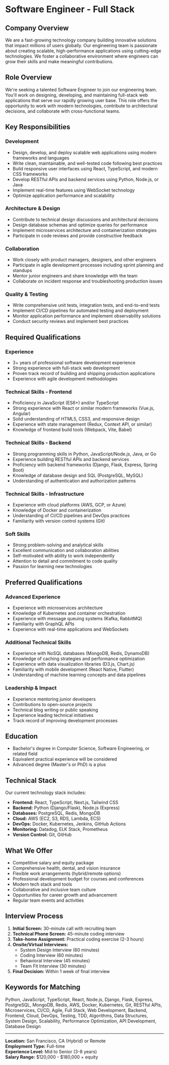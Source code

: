 # Software Engineer - Full Stack

## Company Overview
We are a fast-growing technology company building innovative solutions that impact millions of users globally. Our engineering team is passionate about creating scalable, high-performance applications using cutting-edge technologies. We foster a collaborative environment where engineers can grow their skills and make meaningful contributions.

## Role Overview
We're seeking a talented Software Engineer to join our engineering team. You'll work on designing, developing, and maintaining full-stack web applications that serve our rapidly growing user base. This role offers the opportunity to work with modern technologies, contribute to architectural decisions, and collaborate with cross-functional teams.

## Key Responsibilities

### Development
- Design, develop, and deploy scalable web applications using modern frameworks and languages
- Write clean, maintainable, and well-tested code following best practices
- Build responsive user interfaces using React, TypeScript, and modern CSS frameworks
- Develop RESTful APIs and backend services using Python, Node.js, or Java
- Implement real-time features using WebSocket technology
- Optimize application performance and scalability

### Architecture & Design
- Contribute to technical design discussions and architectural decisions
- Design database schemas and optimize queries for performance
- Implement microservices architecture and containerization strategies
- Participate in code reviews and provide constructive feedback

### Collaboration
- Work closely with product managers, designers, and other engineers
- Participate in agile development processes including sprint planning and standups
- Mentor junior engineers and share knowledge with the team
- Collaborate on incident response and troubleshooting production issues

### Quality & Testing
- Write comprehensive unit tests, integration tests, and end-to-end tests
- Implement CI/CD pipelines for automated testing and deployment
- Monitor application performance and implement observability solutions
- Conduct security reviews and implement best practices

## Required Qualifications

### Experience
- 3+ years of professional software development experience
- Strong experience with full-stack web development
- Proven track record of building and shipping production applications
- Experience with agile development methodologies

### Technical Skills - Frontend
- Proficiency in JavaScript (ES6+) and/or TypeScript
- Strong experience with React or similar modern frameworks (Vue.js, Angular)
- Solid understanding of HTML5, CSS3, and responsive design
- Experience with state management (Redux, Context API, or similar)
- Knowledge of frontend build tools (Webpack, Vite, Babel)

### Technical Skills - Backend
- Strong programming skills in Python, JavaScript/Node.js, Java, or Go
- Experience building RESTful APIs and backend services
- Proficiency with backend frameworks (Django, Flask, Express, Spring Boot)
- Knowledge of database design and SQL (PostgreSQL, MySQL)
- Understanding of authentication and authorization patterns

### Technical Skills - Infrastructure
- Experience with cloud platforms (AWS, GCP, or Azure)
- Knowledge of Docker and containerization
- Understanding of CI/CD pipelines and DevOps practices
- Familiarity with version control systems (Git)

### Soft Skills
- Strong problem-solving and analytical skills
- Excellent communication and collaboration abilities
- Self-motivated with ability to work independently
- Attention to detail and commitment to code quality
- Passion for learning new technologies

## Preferred Qualifications

### Advanced Experience
- Experience with microservices architecture
- Knowledge of Kubernetes and container orchestration
- Experience with message queuing systems (Kafka, RabbitMQ)
- Familiarity with GraphQL APIs
- Experience with real-time applications and WebSockets

### Additional Technical Skills
- Experience with NoSQL databases (MongoDB, Redis, DynamoDB)
- Knowledge of caching strategies and performance optimization
- Experience with data visualization libraries (D3.js, Chart.js)
- Familiarity with mobile development (React Native, Flutter)
- Understanding of machine learning concepts and data pipelines

### Leadership & Impact
- Experience mentoring junior developers
- Contributions to open-source projects
- Technical blog writing or public speaking
- Experience leading technical initiatives
- Track record of improving development processes

## Education
- Bachelor's degree in Computer Science, Software Engineering, or related field
- Equivalent practical experience will be considered
- Advanced degree (Master's or PhD) is a plus

## Technical Stack
Our current technology stack includes:
- **Frontend:** React, TypeScript, Next.js, Tailwind CSS
- **Backend:** Python (Django/Flask), Node.js (Express)
- **Databases:** PostgreSQL, Redis, MongoDB
- **Cloud:** AWS (EC2, S3, RDS, Lambda, ECS)
- **DevOps:** Docker, Kubernetes, Jenkins, GitHub Actions
- **Monitoring:** Datadog, ELK Stack, Prometheus
- **Version Control:** Git, GitHub

## What We Offer
- Competitive salary and equity package
- Comprehensive health, dental, and vision insurance
- Flexible work arrangements (hybrid/remote options)
- Professional development budget for courses and conferences
- Modern tech stack and tools
- Collaborative and inclusive team culture
- Opportunities for career growth and advancement
- Regular team events and activities

## Interview Process
1. **Initial Screen:** 30-minute call with recruiting team
2. **Technical Phone Screen:** 45-minute coding interview
3. **Take-home Assignment:** Practical coding exercise (2-3 hours)
4. **Onsite/Virtual Interviews:**
   - System Design Interview (60 minutes)
   - Coding Interview (60 minutes)
   - Behavioral Interview (45 minutes)
   - Team Fit Interview (30 minutes)
5. **Final Decision:** Within 1 week of final interview

## Keywords for Matching
Python, JavaScript, TypeScript, React, Node.js, Django, Flask, Express, PostgreSQL, MongoDB, Redis, AWS, Docker, Kubernetes, Git, RESTful APIs, Microservices, CI/CD, Agile, Full Stack, Web Development, Backend, Frontend, Cloud, DevOps, Testing, TDD, Algorithms, Data Structures, System Design, Scalability, Performance Optimization, API Development, Database Design

---

**Location:** San Francisco, CA (Hybrid) or Remote  
**Employment Type:** Full-time  
**Experience Level:** Mid to Senior (3-8 years)  
**Salary Range:** $120,000 - $180,000 + equity

